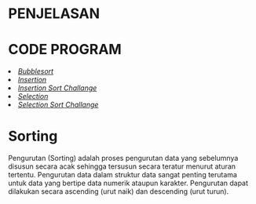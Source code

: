 <html>
  <head>
    <h1>PENJELASAN</h1>
  </head>
  <body>
    <h1>CODE PROGRAM</h1>
      <li><a href="https://github.com/ErnestGDeo/Sorting/blob/2c372e067ce2aac41c9c9a534b8e120380377d8b/Sorting/Bubbleshort.c"> <i class="">Bubblesort</i> </a></li>
      <li><a href="https://github.com/ErnestGDeo/Sorting/blob/1a9f53ba94aae41c28b3f6aa04ebeba0fab53940/Sorting/Insertion.c"> <i class="">Insertion</i> </a></li>
      <li><a href="https://github.com/ErnestGDeo/Sorting/blob/1a9f53ba94aae41c28b3f6aa04ebeba0fab53940/Sorting/InsertionShort.c"> <i class="">Insertion Sort Challange</i> </a></li>
      <li><a href="https://github.com/ErnestGDeo/Sorting/blob/1a9f53ba94aae41c28b3f6aa04ebeba0fab53940/Sorting/Selection.c"> <i class="">Selection</i> </a></li>
      <li><a href="https://github.com/ErnestGDeo/Sorting/blob/1a9f53ba94aae41c28b3f6aa04ebeba0fab53940/Sorting/SelectionShort.c"> <i class="">Selection Sort Challange</i> </a></li>
  </body>
</html>

# Sorting
Pengurutan (Sorting) adalah proses pengurutan data yang sebelumnya disusun secara acak sehingga tersusun secara teratur menurut aturan tertentu. Pengurutan data dalam struktur data sangat penting terutama untuk data yang bertipe data numerik ataupun karakter. Pengurutan dapat dilakukan secara ascending (urut naik) dan descending (urut turun).

